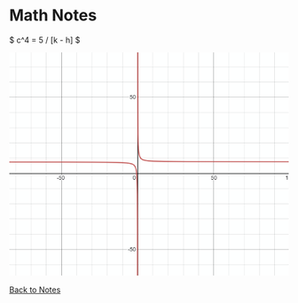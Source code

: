 # Math Notes

$ c^4 = 5 / [k - h] $

![Graph](image_2021-07-25_141552.png)

[Back to Notes](https://github.com/Zachary-Bohem-Projects/Notes)
